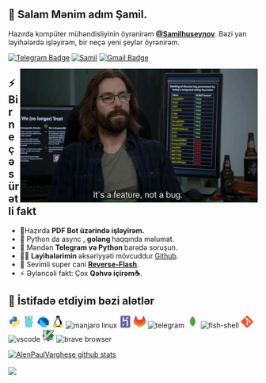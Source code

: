 <h2>👋 Salam Mənim adım Şamil.</h2>
<p>Hazırda kompüter mühəndisliyinin öyrənirəm <strong><a href="https://samilhuseynov.com/">@Samilhuseynov</a></strong>. Bəzi yan layihələrdə işləyirəm, bir neçə yeni şeylər öyrənirəm.</p>
<p><a href="https://t.me/Samil"><img src="https://img.shields.io/badge/-@Samil-0290F7?style=flat-square&amp;labelColor=FFFFFF&amp;logo=Telegram&amp;link=https://t.me/samil" alt="Telegram Badge"></a> <a href="https://dev.to/samil"><img src="https://img.shields.io/badge/-@samil-FFFFFF?style=flat-square&amp;labelColor=0A0A0A&amp;logo=dev.to&amp;link=https://dev.to/texnocom" alt="Samil"></a>  <a href="mailto:samilhuseynovv@gmail.com?subject=Hello%20There&body=Lorem%20Ipsum%20is%20great%20!!"><img src="https://img.shields.io/badge/-@samilhuseynovv@gmail.com-D0005E?style=flat-square&amp;labelColor=FFFFFF&amp;logo=Gmail&amp;link=mailto:samilhuseynovv@gmail.com" alt="Gmail Badge"></a></p>
<img align="right" width=480 height=270 src="src/gilfoyle.gif" />
<h2>⚡️ Bir neçə sürətli fakt</h2>
<ul>
<li>🔭Hazırda <strong> PDF Bot üzərində işləyirəm.</strong></li>
<li>🌱 Python </strong> da async </strong>, <strong> golang </strong> haqqında məlumat.</li>
<li>💬 Məndən <strong> Telegram və Python </strong> barədə soruşun.</li>
<li>👨‍💻 <strong> Layihələrimin </strong> əksəriyyəti mövcuddur <a href="https://github.com/texnocom">Github</a>.</li>
<li>🦹 Sevimli super cani <a href="https://en.wikipedia.org/wiki/Eobard_Thawne"><strong>Reverse-Flash</strong></a>.</li>
<li>⚡ Əyləncəli fakt: Çox <strong>Qəhvə içirəm☕</strong>.</li>
</ul>
<h2>🚀 İstifadə etdiyim bəzi alətlər</h2>
<p align="left">
<img src="https://raw.githubusercontent.com/devicons/devicon/master/icons/python/python-original.svg" alt="python" width="25" height="25" />
<img src="https://raw.githubusercontent.com/devicons/devicon/master/icons/go/go-original.svg" alt="Go" width="25" height="25" />
<img src="https://raw.githubusercontent.com/github/explore/80688e429a7d4ef2fca1e82350fe8e3517d3494d/topics/dart/dart.png" alt="dart" width="25" height="25" />
<img src="https://raw.githubusercontent.com/devicons/devicon/master/icons/linux/linux-original.svg" alt="linux" width="25" height="25" />
<img src="https://upload.wikimedia.org/wikipedia/commons/thumb/3/3e/Manjaro-logo.svg/1024px-Manjaro-logo.svg.png" alt="manjaro linux" width="25" height="25" />
<img src="https://raw.githubusercontent.com/devicons/devicon/master/icons/heroku/heroku-plain.svg" alt="heroku" width="25" height="25" />
<img src="https://raw.githubusercontent.com/devicons/devicon/master/icons/gitlab/gitlab-original.svg" alt="gitlab" width="25" height="25" />
<img src="https://upload.wikimedia.org/wikipedia/commons/thumb/8/82/Telegram_logo.svg/600px-Telegram_logo.svg.png" alt="telegram" width="25" height="25" />
<img src="https://raw.githubusercontent.com/devicons/devicon/master/icons/mongodb/mongodb-original.svg" alt="mongodb" width="25" height="25" />
<img src="https://fishshell.com/assets/img/Terminal_Logo2_CRT_Flat.png" alt="fish-shell" width="25" height="25" />
<img src="https://raw.githubusercontent.com/devicons/devicon/master/icons/git/git-original.svg" alt="git" width="25" height="25" />
<img src="https://cdn.worldvectorlogo.com/logos/visual-studio-code-1.svg" alt="vscode" width="25" height="25" />
<img src="https://raw.githubusercontent.com/devicons/devicon/master/icons/vim/vim-original.svg" alt="vim" width="25" height="25" />
<img src="https://avatars0.githubusercontent.com/u/39539223?s=460&u=f213f82c027815991ef5ad42ae0fdb49e80e22c3&v=4" alt="brave browser" width="25" height="25" />
</p>


[![AlenPaulVarghese github stats](https://github-readme-stats.vercel.app/api?username=alenpaul2001&count_private=true&show_icons=true&theme=radical)](https://github.com/alenpaul2001)

<img src = https://i.pinimg.com/originals/25/d2/54/25d254df236c61306bceb86df5f671f1.gif width = 80 align = "center">
